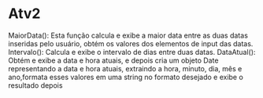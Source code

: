# Atv2
MaiorData(): Esta função calcula e exibe a maior data entre as duas datas inseridas pelo usuário, obtém os valores dos elementos de input das datas.
Intervalo(): Calcula e exibe o intervalo de dias entre duas datas.
DataAtual(): Obtém e exibe a data e hora atuais, e depois cria um objeto Date representando a data e hora atuais, extraindo a hora, minuto, dia, mês e ano,formata esses valores em uma string no formato desejado e exibe o resultado depois
